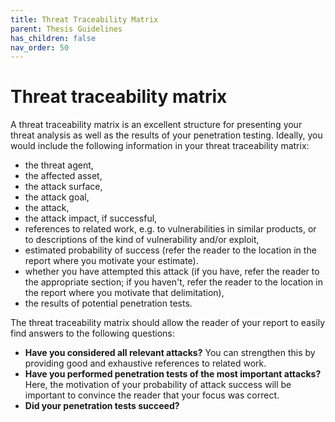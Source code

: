 ```yaml
---
title: Threat Traceability Matrix
parent: Thesis Guidelines
has_children: false
nav_order: 50
---
```


# Threat traceability matrix

A threat traceability matrix is an excellent structure for presenting your threat analysis as well as the results of your penetration testing. 
Ideally, you would include the following information in your threat traceability matrix:

 - the threat agent,
 - the affected asset,
 - the attack surface,
 - the attack goal,
 - the attack,
 - the attack impact, if successful,
 - references to related work, e.g. to vulnerabilities in similar products, or to descriptions of the kind of vulnerability and/or exploit,
 - estimated probability of success (refer the reader to the location in the report where you motivate your estimate).
 - whether you have attempted this attack (if you have, refer the reader to the appropriate section; if you haven't, refer the reader to the location in the report where you motivate that delimitation),
 - the results of potential penetration tests.
 
The threat traceability matrix should allow the reader of your report to easily find answers to the following questions:
 - **Have you considered all relevant attacks?** You can strengthen this by providing good and exhaustive references to related work.
 - **Have you performed penetration tests of the most important attacks?** Here, the motivation of your probability of attack success will be important to convince the reader that your focus was correct.
 - **Did your penetration tests succeed?** 
